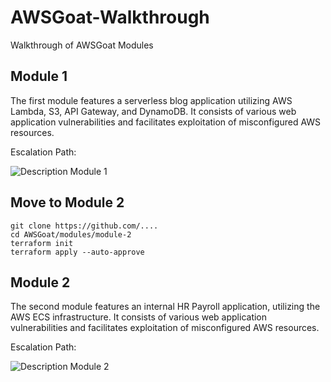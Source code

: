 # AWSGoat-Walkthrough
Walkthrough of AWSGoat Modules

## Module 1

The first module features a serverless blog application utilizing AWS Lambda, S3, API Gateway, and DynamoDB. It consists of various web application vulnerabilities and facilitates exploitation of misconfigured AWS resources.

Escalation Path:

![Description Module 1](https://user-images.githubusercontent.com/65826354/179526761-7f473e3d-f71c-429d-bf49-16958c5cb7a6.png)

## Move to Module 2

````
git clone https://github.com/....
cd AWSGoat/modules/module-2
terraform init
terraform apply --auto-approve
````

## Module 2

The second module features an internal HR Payroll application, utilizing the AWS ECS infrastructure. It consists of various web application vulnerabilities and facilitates exploitation of misconfigured AWS resources.

Escalation Path:

![Description Module 2](https://user-images.githubusercontent.com/65826354/194799899-2968e04a-c324-4c3a-bdf2-b33f86fc0e05.png)
